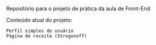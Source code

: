 Repositório para o projeto de prática da aula de Front-End

Conteúdo atual do projeto:
```
Perfil simples do usuário
Página de receita (Strogonoff)
```
